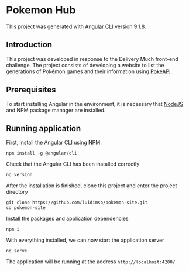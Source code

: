 # Pokemon Hub

This project was generated with [Angular CLI](https://github.com/angular/angular-cli) version 9.1.8.


## Introduction
This project was developed in response to the Delivery Much front-end challenge. The project consists of developing a website to list the generations of Pokémon games and their information using [PokeAPI](https://pokeapi.co/).


## Prerequisites
To start installing Angular in the environment, it is necessary that [NodeJS](https://nodejs.org/) and NPM package manager are installed.


## Running application
First, install the Angular CLI using NPM.
```
npm install -g @angular/cli
```

Check that the Angular CLI has been installed correctly
```
ng version
```

After the installation is finished, clone this project and enter the project directory
```
git clone https://github.com/luidimso/pokemon-site.git
cd pokemon-site
```

Install the packages and application dependencies
```
npm i
```

With everything installed, we can now start the application server
```
ng serve
```

The application will be running at the address `http://localhost:4200/`
